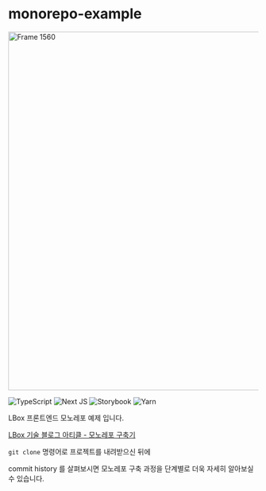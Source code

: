 # monorepo-example

<img width="721" alt="Frame 1560" src="https://user-images.githubusercontent.com/8861810/210299627-4243873b-7691-4ff4-a78c-c32f32ee91d3.png">

![TypeScript](https://img.shields.io/badge/typescript-%23007ACC.svg?style=for-the-badge&logo=typescript&logoColor=white)
![Next JS](https://img.shields.io/badge/Next-black?style=for-the-badge&logo=next.js&logoColor=white)
![Storybook](https://img.shields.io/badge/-Storybook-FF4785?style=for-the-badge&logo=storybook&logoColor=white)
![Yarn](https://img.shields.io/badge/yarn-%232C8EBB.svg?style=for-the-badge&logo=yarn&logoColor=white)

LBox 프론트엔드 모노레포 예제 입니다.

[LBox 기술 블로그 아티클 - 모노레포 구축기]()

`git clone` 명령어로 프로젝트를 내려받으신 뒤에

commit history 를 살펴보시면 모노레포 구축 과정을 단계별로 더욱 자세히 알아보실 수 있습니다.
